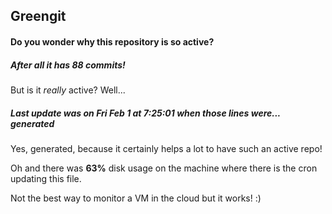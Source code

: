 ## Greengit

#### Do you wonder why this repository is so active?

##### After all it has 88 commits!

But is it *really* active? Well...

##### Last update was on Fri Feb 1 at 7:25:01 when those lines were... generated

Yes, generated, because it certainly helps a lot to have such an active repo!

Oh and there was **63%** disk usage on the machine
where there is the cron updating this file.

Not the best way to monitor a VM in the cloud but it works! :)
